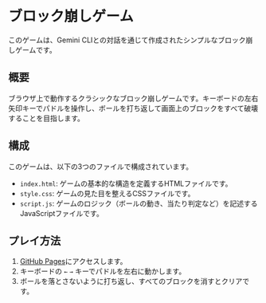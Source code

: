 # ブロック崩しゲーム

このゲームは、Gemini CLIとの対話を通じて作成されたシンプルなブロック崩しゲームです。

## 概要

ブラウザ上で動作するクラシックなブロック崩しゲームです。キーボードの左右矢印キーでパドルを操作し、ボールを打ち返して画面上のブロックをすべて破壊することを目指します。

## 構成

このゲームは、以下の3つのファイルで構成されています。

*   `index.html`: ゲームの基本的な構造を定義するHTMLファイルです。
*   `style.css`: ゲームの見た目を整えるCSSファイルです。
*   `script.js`: ゲームのロジック（ボールの動き、当たり判定など）を記述するJavaScriptファイルです。

## プレイ方法

1.  [GitHub Pages](https://upar-muritic4.github.io/Breakout/)にアクセスします。
2.  キーボードの `←` `→` キーでパドルを左右に動かします。
3.  ボールを落とさないように打ち返し、すべてのブロックを消すとクリアです。
